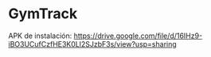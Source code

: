 # GymTrack
 
APK de instalación: https://drive.google.com/file/d/16IHz9-iBO3UCufCzfHE3K0Ll2SJzbF3s/view?usp=sharing

